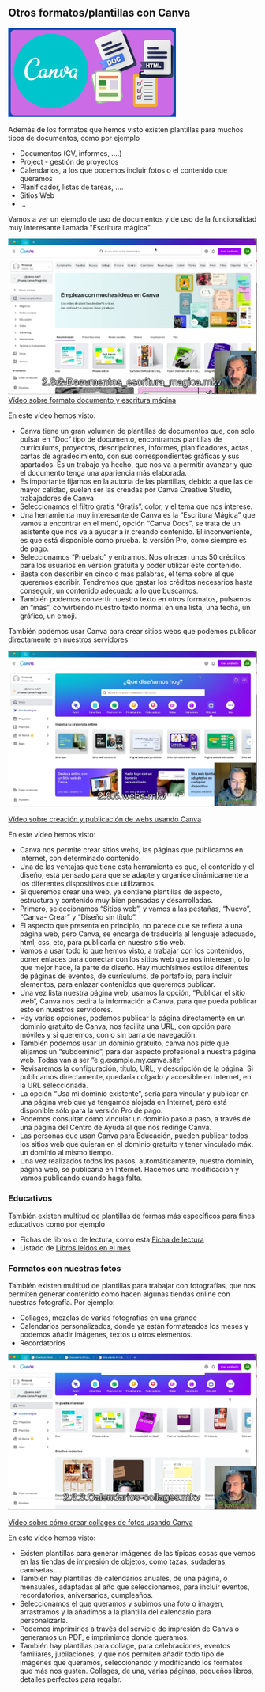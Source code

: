 ## Otros formatos/plantillas con Canva

![](./images/icono-otros-formatos.png)

Además de los formatos que hemos visto existen plantillas para muchos tipos de documentos, como por ejemplo

* Documentos (CV, informes, ....)
* Project - gestión de proyectos
* Calendarios, a los que podemos incluir fotos o el contenido que queramos
* Planificador, listas de tareas, ....
* Sitios Web
* ...

Vamos a ver un ejemplo de uso de documentos y de uso de la funcionalidad muy interesante llamada "Escritura mágica"

[![](./images/portada-2.8.2.documentos-escritura-magica.png)](https://drive.google.com/file/d/1GZjXvi9J3LMeJ59CCueKFoHoh29bIugz/view?usp=sharing)
[Vídeo sobre formato documento y escritura mágina](https://drive.google.com/file/d/1GZjXvi9J3LMeJ59CCueKFoHoh29bIugz/view?usp=sharing)

En este vídeo hemos visto:

* Canva tiene un gran volumen de plantillas de documentos que, con solo pulsar en “Doc” tipo de documento, encontramos plantillas de currículums,  proyectos,  descripciones,  informes, planificadores, actas , cartas de agradecimiento, con sus correspondientes gráficas y sus apartados. Es un trabajo ya hecho, que nos va a permitir avanzar y que el documento tenga una apariencia más  elaborada.
* Es importante fijarnos en la autoría de las plantillas, debido a que las de mayor calidad, suelen ser las creadas por Canva Creative Studio, trabajadores de Canva
* Seleccionamos el filtro gratis “Gratis”, color, y el tema que nos interese.
* Una herramienta muy interesante de Canva es la “Escritura Mágica” que vamos a encontrar en el menú, opción “Canva Docs”, se trata de  un asistente que nos va a ayudar a ir creando contenido. El inconveniente, es que está disponible como prueba. la versión Pro, como siempre es de pago.
* Seleccionamos “Pruébalo” y entramos. Nos ofrecen unos 50 créditos para los usuarios en versión gratuita y poder utilizar este contenido.
* Basta con describir en cinco o más palabras, el tema sobre el que queremos escribir. Tendremos que gastar los créditos necesarios hasta conseguir, un contenido adecuado a lo que buscamos. 
* También podemos convertir nuestro texto en otros formatos, pulsamos en “más”, convirtiendo nuestro texto normal en una lista, una fecha, un gráfico, un emoji.

También podemos usar Canva para crear sitios webs que podemos publicar directamente en nuestros servidores

[![](./images/portada-2.8.5.webs.png)](https://drive.google.com/file/d/1T9ZAk13O7MIXzNE3ZTfs58YKW7fYJrmN/view?usp=sharing)

[Vídeo sobre creación y publicación de webs usando Canva](https://drive.google.com/file/d/1T9ZAk13O7MIXzNE3ZTfs58YKW7fYJrmN/view?usp=sharing)

En este vídeo hemos visto:

* Canva nos permite crear sitios webs, las páginas que publicamos en Internet, con determinado contenido.
* Una de las ventajas que tiene esta herramienta es que, el contenido y el diseño, está pensado para que se adapte y organice dinámicamente a los diferentes dispositivos que utilizamos.
* Si queremos crear una web, ya contiene plantillas de aspecto, estructura y contenido muy bien pensadas y desarrolladas.
* Primero, seleccionamos “Sitios web”, y vamos a las pestañas, “Nuevo”,  “Canva- Crear” y “Diseño sin título”. 
* El aspecto que presenta en principio, no parece que se refiera a una página web, pero Canva, se encarga de traducirla al lenguaje adecuado, html, css, etc, para publicarla en nuestro sitio web.
* Vamos a usar todo lo que hemos visto, a trabajar con los contenidos, poner enlaces para conectar con los sitios web que nos  interesen, o lo que mejor hace, la parte de diseño. Hay muchísimos estilos diferentes de páginas de eventos, de currículums, de portafolio, para incluir elementos, para enlazar contenidos que queremos publicar. 
* Una vez lista nuestra página web, usamos la opción, “Publicar el sitio web“, Canva nos pedirá  la información a Canva, para que pueda publicar esto en nuestros servidores.
* Hay varias opciones, podemos publicar la página directamente en un dominio gratuito de Canva, nos facilita una URL, con opción  para móviles y si queremos, con o sin barra de navegación. 
* También podemos usar un dominio gratuito, canva nos pide que elijamos un “subdominio”, para dar aspecto profesional a nuestra página web. Todas van a ser  “e.g.example.my.canva.site”
* Revisaremos la configuración, título,  URL, y descripción de la página. Si publicamos directamente, quedaría colgado y accesible en Internet, en la URL seleccionada.
* La opción “Usa mi dominio existente”, sería para vincular y publicar en una página web que ya tengamos alojada en Internet, pero está disponible sólo para la versión Pro de pago.
* Podemos consultar cómo vincular un dominio paso a paso, a través de una página del Centro de Ayuda al que nos redirige Canva.
* Las personas que usan Canva para Educación, pueden publicar todos los sitios web que quieran en el dominio gratuito y tener vinculado máx. un dominio al mismo tiempo.
* Una vez realizados todos los pasos, automáticamente, nuestro dominio, página web, se publicaría en Internet. Hacemos una modificación y vamos publicando cuando haga falta.

### Educativos

También existen multitud de plantillas de formas más específicos para fines educativos como por ejemplo

* Fichas de libros o de lectura, como esta [Ficha de lectura](https://www.canva.com/es_es/plantillas/EAE6VFBGrfQ-documento-a4-informe-resena-de-libros-verde/)
* Listado de [Libros leídos en el mes](https://www.canva.com/es_es/plantillas/EAE6VQK4hFM-documento-a4-informe-lista-de-libros-verde/)


### Formatos con nuestras fotos

También existen multitud de plantillas para trabajar con fotografías, que nos permiten generar contenido como hacen algunas tiendas online con nuestras fotografía. Por ejemplo:

* Collages, mezclas de varias fotografías en una grande
* Calendarios personalizados, donde ya están formateados los meses y podemos añadir imágenes, textos u otros elementos.
* Recordatorios

[![](./images/portada-2.8.3.calendarios-collages.png)](https://drive.google.com/file/d/1zR7dLjfyheBl59qrSp4-eURp_BfdyDQR/view?usp=drivesdk)

[Vídeo sobre cómo crear collages de fotos usando Canva](https://drive.google.com/file/d/1zR7dLjfyheBl59qrSp4-eURp_BfdyDQR/view?usp=drivesdk)

En este vídeo hemos visto:

* Existen plantillas para generar imágenes de las típicas cosas que vemos en las tiendas de impresión de objetos, como tazas, sudaderas, camisetas,...
* También hay plantillas de calendarios anuales, de una página, o mensuales, adaptadas al año que seleccionamos, para incluir eventos, recordatorios, aniversarios, cumpleaños. 
* Seleccionamos el que queramos y subimos una foto o imagen, arrastramos y la añadimos a la plantilla del calendario para personalizarla. 
* Podemos imprimirlos a través del servicio de impresión de Canva o generamos un PDF, e imprimimos donde queramos.
* También hay plantillas para collage, para celebraciones, eventos familiares, jubilaciones, y que nos permiten añadir todo tipo de imágenes que queramos, seleccionando y modificando los formatos  que más nos gusten. Collages, de una, varias páginas, pequeños libros, detalles perfectos para regalar.
